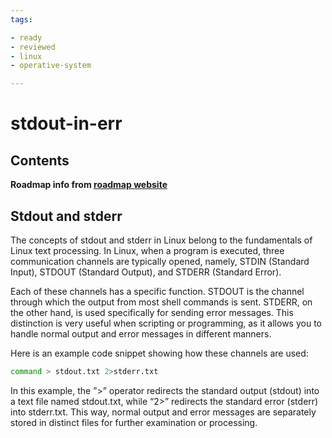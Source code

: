 ```yaml
---
tags:

- ready
- reviewed
- linux
- operative-system

---
```


# stdout-in-err

## Contents

__Roadmap info from [roadmap website](https://roadmap.sh/linux/text-processing/stdout-in-err)__

## Stdout and stderr

The concepts of stdout and stderr in Linux belong to the fundamentals of Linux text processing. In Linux, when a program is executed, three communication channels are typically opened, namely, STDIN (Standard Input), STDOUT (Standard Output), and STDERR (Standard Error).

Each of these channels has a specific function. STDOUT is the channel through which the output from most shell commands is sent. STDERR, on the other hand, is used specifically for sending error messages. This distinction is very useful when scripting or programming, as it allows you to handle normal output and error messages in different manners.

Here is an example code snippet showing how these channels are used:

```bash
command > stdout.txt 2>stderr.txt

```

In this example, the ”>” operator redirects the standard output (stdout) into a text file named stdout.txt, while “2>” redirects the standard error (stderr) into stderr.txt. This way, normal output and error messages are separately stored in distinct files for further examination or processing.
